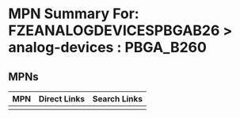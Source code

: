 



# MPN Summary For: FZEANALOGDEVICESPBGAB26 > analog-devices : PBGA_B260

## MPNs
  

|MPN|Direct Links|Search Links|
| :--- | :--- | :--- |
||||
